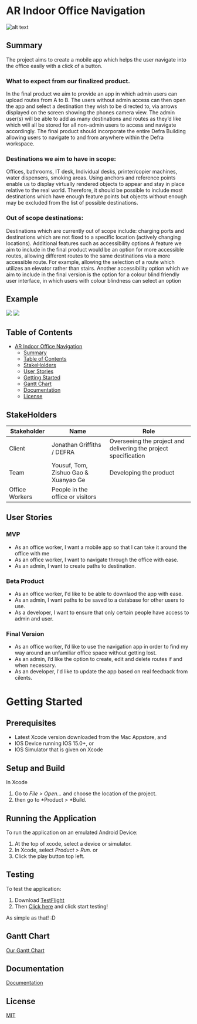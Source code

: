 
# AR Indoor Office Navigation

![alt text](https://i.imgur.com/j6H8EE4.png)
## Summary

The project aims to create a mobile app which helps the user navigate into the office easily with a click of a button.

### What to expect from our finalized product. 
In the final product we aim to provide an app in which admin users can upload routes from 
A to B. The users without admin access can then open the app and select a destination they 
wish to be directed to, via arrows displayed on the screen showing the phones camera view.
The admin user(s) will be able to add as many destinations and routes as they’d like which 
will all be stored for all non-admin users to access and navigate accordingly. The final 
product should incorporate the entire Defra Building allowing users to navigate to and from 
anywhere within the Defra workspace. 

### Destinations we aim to have in scope:
Offices, bathrooms, IT desk, Individual desks, printer/copier machines, water dispensers, 
smoking areas.
Using anchors and reference points enable us to display virtually rendered objects to appear 
and stay in place relative to the real world. Therefore, it should be possible to include most 
destinations which have enough feature points but objects without enough may be
excluded from the list of possible destinations.
### Out of scope destinations: 
Destinations which are currently out of scope include: charging ports and destinations which 
are not fixed to a specific location (actively changing locations).
Additional features such as accessibility options
A feature we aim to include in the final product would be an option for more accessible 
routes, allowing different routes to the same destinations via a more accessible route. For 
example, allowing the selection of a route which utilizes an elevator rather than stairs. 
Another accessibility option which we aim to include in the final version is the option for a 
colour blind friendly user interface, in which users with colour blindness can select an option 

## Example
![](admingif.gif) ![](usergif.gif) 

## Table of Contents
- [AR Indoor Office Navigation](#AR-Indoor-Office-Navigation)
  - [Summary](#summary)
  - [Table of Contents](#Table-Of-Contents)
  - [StakeHolders](#StakeHolders)
  - [User Stories](#User-Stories)
  - [Getting Started](#Getting-Started)
  - [Gantt Chart](#Gantt-Chart)
  - [Documentation](#Documentation)
  - [License](#License)
## StakeHolders
| Stakeholder | Name | Role |
|-|-|-|
|Client| Jonathan Griffiths / DEFRA | Overseeing the project and delivering the project specification|
|Team|Yousuf, Tom, Zishuo Gao & Xuanyao Ge|Developing the product|
|Office Workers|People in the office or visitors | |
## User Stories

### MVP
  - As an office worker, I want a mobile app so that I can take it around the office with me
  - As an office worker, I want to navigate through the office with ease.
  - As an admin, I want to create paths to destination.
### Beta Product
  - As an office worker, I'd like to be able to downlaod the app with ease.
  - As an admin, I want paths to be saved to a database for other users to use.
  - As a developer, I want to ensure that only certain people have access to admin and user.
### Final Version
  - As an office worker, I’d like to use the navigation app in order to find my way around an unfamiliar office space without getting lost.
  - As an admin, I’d like the option to create, edit and delete routes if and when necessary.
  - As an developer, I'd like to update the app based on real feedback from cilents.
 
 
# Getting Started

## Prerequisites
* Latest Xcode version downloaded from the Mac Appstore, and
* IOS Device running IOS 15.0+, or
* IOS Simulator that is given on Xcode

## Setup and Build

In Xcode
1. Go to *File > Open...* and choose the location of the project.
2. then go to *Product > *Build.

## Running the Application
To run the application on an emulated Android Device:
1. At the top of xcode, select a device or simulator.
2. In Xcode, select *Product > Run*. or
3. Click the play button top left.

## Testing
To test the application:
1. Download [TestFlight](https://apps.apple.com/us/app/testflight/id899247664)
2. Then [Click here](https://testflight.apple.com/join/FIZyAWV5) and click start testing!

As simple as that! :D

## Gantt Chart
[Our Gantt Chart](https://docs.google.com/spreadsheets/d/1JHErqQdO4tEk4HE1KbK42TTlKRmwr7PH/edit?usp=sharing&ouid=116959429634230612237&rtpof=true&sd=true)
## Documentation

[Documentation](https://github.com/spe-uob/2022-AROfficeNavigation/wiki)


## License

[MIT](https://github.com/spe-uob/2022-AROfficeNavigation/blob/main/LICENSE)
